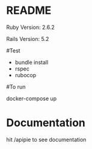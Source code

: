# README

Ruby Version: 2.6.2

Rails Version: 5.2

#Test
- bundle install
- rspec
- rubocop

#To run

docker-compose up

# Documentation

hit /apipie to see documentation
